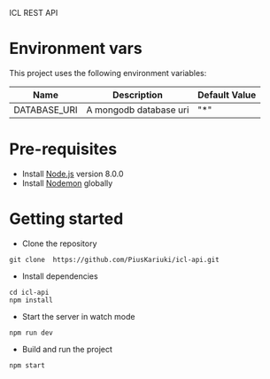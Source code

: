 ICL REST API

# Environment vars
This project uses the following environment variables:

| Name         | Description            | Default Value                                  |
|--------------|------------------------| -----------------------------------------------|
| DATABASE_URI | A mongodb database uri | "*"      |


# Pre-requisites
- Install [Node.js](https://nodejs.org/en/) version 8.0.0
- Install [Nodemon](https://www.npmjs.com/package/nodemon) globally


# Getting started
- Clone the repository
```
git clone  https://github.com/PiusKariuki/icl-api.git 
```
- Install dependencies
```
cd icl-api
npm install

```
- Start the server in watch mode
```
npm run dev

```
- Build and run the project
```
npm start